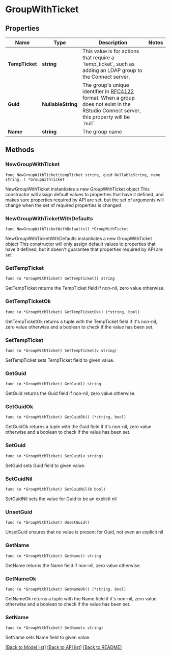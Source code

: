 # GroupWithTicket

## Properties

Name | Type | Description | Notes
------------ | ------------- | ------------- | -------------
**TempTicket** | **string** | This value is for actions that require a &#x60;temp_ticket&#x60;, such as adding an LDAP group to the Connect server.  | 
**Guid** | **NullableString** | The group&#39;s unique identifier in [RFC4122](https://tools.ietf.org/html/rfc4122) format. When a group does not exist in the RStudio Connect server, this property will be &#x60;null&#x60;.  | 
**Name** | **string** | The group name  | 

## Methods

### NewGroupWithTicket

`func NewGroupWithTicket(tempTicket string, guid NullableString, name string, ) *GroupWithTicket`

NewGroupWithTicket instantiates a new GroupWithTicket object
This constructor will assign default values to properties that have it defined,
and makes sure properties required by API are set, but the set of arguments
will change when the set of required properties is changed

### NewGroupWithTicketWithDefaults

`func NewGroupWithTicketWithDefaults() *GroupWithTicket`

NewGroupWithTicketWithDefaults instantiates a new GroupWithTicket object
This constructor will only assign default values to properties that have it defined,
but it doesn't guarantee that properties required by API are set

### GetTempTicket

`func (o *GroupWithTicket) GetTempTicket() string`

GetTempTicket returns the TempTicket field if non-nil, zero value otherwise.

### GetTempTicketOk

`func (o *GroupWithTicket) GetTempTicketOk() (*string, bool)`

GetTempTicketOk returns a tuple with the TempTicket field if it's non-nil, zero value otherwise
and a boolean to check if the value has been set.

### SetTempTicket

`func (o *GroupWithTicket) SetTempTicket(v string)`

SetTempTicket sets TempTicket field to given value.


### GetGuid

`func (o *GroupWithTicket) GetGuid() string`

GetGuid returns the Guid field if non-nil, zero value otherwise.

### GetGuidOk

`func (o *GroupWithTicket) GetGuidOk() (*string, bool)`

GetGuidOk returns a tuple with the Guid field if it's non-nil, zero value otherwise
and a boolean to check if the value has been set.

### SetGuid

`func (o *GroupWithTicket) SetGuid(v string)`

SetGuid sets Guid field to given value.


### SetGuidNil

`func (o *GroupWithTicket) SetGuidNil(b bool)`

 SetGuidNil sets the value for Guid to be an explicit nil

### UnsetGuid
`func (o *GroupWithTicket) UnsetGuid()`

UnsetGuid ensures that no value is present for Guid, not even an explicit nil
### GetName

`func (o *GroupWithTicket) GetName() string`

GetName returns the Name field if non-nil, zero value otherwise.

### GetNameOk

`func (o *GroupWithTicket) GetNameOk() (*string, bool)`

GetNameOk returns a tuple with the Name field if it's non-nil, zero value otherwise
and a boolean to check if the value has been set.

### SetName

`func (o *GroupWithTicket) SetName(v string)`

SetName sets Name field to given value.



[[Back to Model list]](../README.md#documentation-for-models) [[Back to API list]](../README.md#documentation-for-api-endpoints) [[Back to README]](../README.md)


